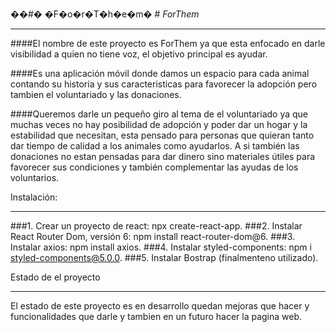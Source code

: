 ��#� �F�o�r�T�h�e�m�
#<em> ForThem </em>
***
####El nombre de este proyecto es ForThem ya que esta enfocado en darle visibilidad a quien no tiene voz, el objetivo principal es ayudar.

####Es una aplicación móvil donde damos un espacio para cada animal contando su historia y sus caracteristicas para favorecer la adopción pero tambien el voluntariado y las donaciones. 

####Queremos darle un pequeño giro al tema de el voluntariado ya que muchas veces no hay posibilidad de  adopción y poder dar un hogar y la estabilidad que necesitan, esta pensado para personas que quieran tanto dar tiempo de calidad a los animales como ayudarlos. A si también las donaciones no estan pensadas para dar dinero sino materiales útiles para favorecer sus condiciones  y también complementar las ayudas de los voluntarios.

Instalación:
***

###1. Crear un proyecto de react: npx create-react-app.
###2. Instalar React Router Dom, versión 6: npm install react-router-dom@6.
###3. Instalar axios: npm install axios.
###4. Instalar styled-components: npm i styled-components@5.0.0.
###5. Instalar Bostrap (finalmenteno utilizado).


Estado de el proyecto
***
El estado de este proyecto  es en desarrollo quedan mejoras que hacer y funcionalidades que darle y tambien en un futuro hacer la pagina web.


